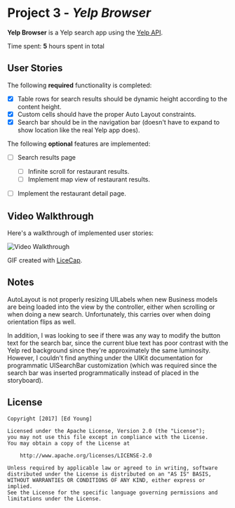 # Project 3 - *Yelp Browser*

**Yelp Browser** is a Yelp search app using the [Yelp API](http://www.yelp.com/developers/documentation/v2/search_api).

Time spent: **5** hours spent in total

## User Stories

The following **required** functionality is completed:

- [X] Table rows for search results should be dynamic height according to the content height.
- [X] Custom cells should have the proper Auto Layout constraints.
- [X] Search bar should be in the navigation bar (doesn't have to expand to show location like the real Yelp app does).

The following **optional** features are implemented:

- [ ] Search results page
   - [ ] Infinite scroll for restaurant results.
   - [ ] Implement map view of restaurant results.
- [ ] Implement the restaurant detail page.


## Video Walkthrough 

Here's a walkthrough of implemented user stories:

<img src='http://i.imgur.com/9dAPKik.gif' title='Video Walkthrough' width='' alt='Video Walkthrough' />

GIF created with [LiceCap](http://www.cockos.com/licecap/).

## Notes

AutoLayout is not properly resizing UILabels when new Business models are being loaded into the view by the controller, either when scrolling or when doing a new search. Unfortunately, this carries over when doing orientation flips as well.

In addition, I was looking to see if there was any way to modify the button text for the search bar, since the current blue text has poor contrast with the Yelp red background since they're approximately the same luminosity. However, I couldn't find anything under the UIKit documentation for programmatic UISearchBar customization (which was required since the search bar was inserted programmatically instead of placed in the storyboard).

## License

    Copyright [2017] [Ed Young]

    Licensed under the Apache License, Version 2.0 (the "License");
    you may not use this file except in compliance with the License.
    You may obtain a copy of the License at

        http://www.apache.org/licenses/LICENSE-2.0

    Unless required by applicable law or agreed to in writing, software
    distributed under the License is distributed on an "AS IS" BASIS,
    WITHOUT WARRANTIES OR CONDITIONS OF ANY KIND, either express or implied.
    See the License for the specific language governing permissions and
    limitations under the License.
